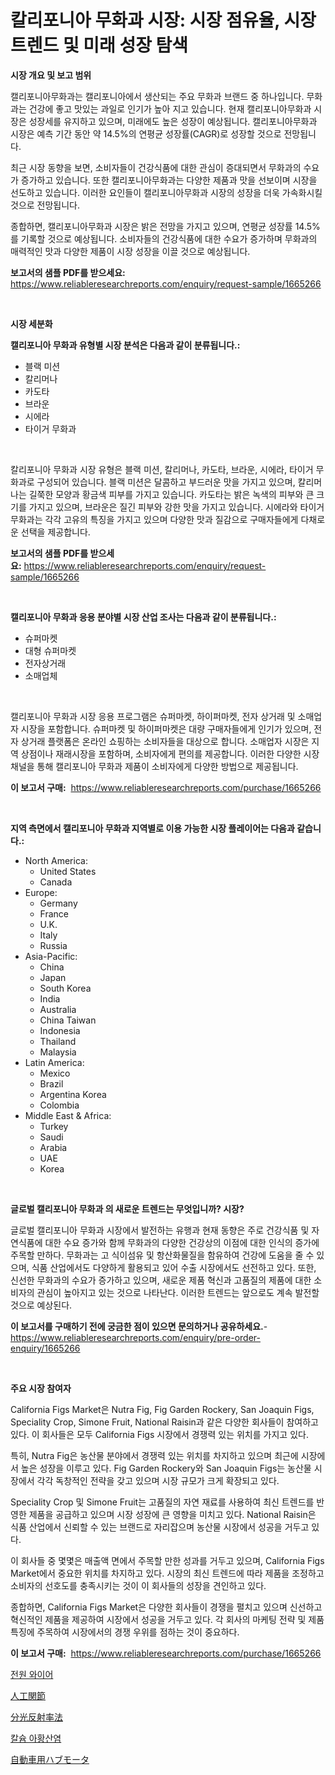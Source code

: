 <p><h1>칼리포니아 무화과 시장: 시장 점유율, 시장 트렌드 및 미래 성장 탐색</h1></p><p><strong>시장 개요 및 보고 범위</strong></p>
<p><p>캘리포니아무화과는 캘리포니아에서 생산되는 주요 무화과 브랜드 중 하나입니다. 무화과는 건강에 좋고 맛있는 과일로 인기가 높아 지고 있습니다. 현재 캘리포니아무화과 시장은 성장세를 유지하고 있으며, 미래에도 높은 성장이 예상됩니다. 캘리포니아무화과 시장은 예측 기간 동안 약 14.5%의 연평균 성장률(CAGR)로 성장할 것으로 전망됩니다.</p><p>최근 시장 동향을 보면, 소비자들이 건강식품에 대한 관심이 증대되면서 무화과의 수요가 증가하고 있습니다. 또한 캘리포니아무화과는 다양한 제품과 맛을 선보이며 시장을 선도하고 있습니다. 이러한 요인들이 캘리포니아무화과 시장의 성장을 더욱 가속화시킬 것으로 전망됩니다.</p><p>종합하면, 캘리포니아무화과 시장은 밝은 전망을 가지고 있으며, 연평균 성장률 14.5%를 기록할 것으로 예상됩니다. 소비자들의 건강식품에 대한 수요가 증가하며 무화과의 매력적인 맛과 다양한 제품이 시장 성장을 이끌 것으로 예상됩니다.</p></p>
<p><strong>보고서의 샘플 PDF를 받으세요:</strong> <a href="https://www.reliableresearchreports.com/enquiry/request-sample/1665266">https://www.reliableresearchreports.com/enquiry/request-sample/1665266</a></p>
<p>&nbsp;</p>
<p><strong>시장 세분화</strong></p>
<p><strong>캘리포니아 무화과 유형별 시장 분석은 다음과 같이 분류됩니다.:</strong></p>
<p><ul><li>블랙 미션</li><li>칼리머나</li><li>카도타</li><li>브라운</li><li>시에라</li><li>타이거 무화과</li></ul></p>
<p>&nbsp;</p>
<p><p>칼리포니아 무화과 시장 유형은 블랙 미션, 칼리머나, 카도타, 브라운, 시에라, 타이거 무화과로 구성되어 있습니다. 블랙 미션은 달콤하고 부드러운 맛을 가지고 있으며, 칼리머나는 길쭉한 모양과 황금색 피부를 가지고 있습니다. 카도타는 밝은 녹색의 피부와 큰 크기를 가지고 있으며, 브라운은 질긴 피부와 강한 맛을 가지고 있습니다. 시에라와 타이거 무화과는 각각 고유의 특징을 가지고 있으며 다양한 맛과 질감으로 구매자들에게 다채로운 선택을 제공합니다.</p></p>
<p><strong>보고서의 샘플 PDF를 받으세요:</strong>&nbsp;<a href="https://www.reliableresearchreports.com/enquiry/request-sample/1665266">https://www.reliableresearchreports.com/enquiry/request-sample/1665266</a></p>
<p>&nbsp;</p>
<p><strong> 캘리포니아 무화과 응용 분야별 시장 산업 조사는 다음과 같이 분류됩니다.:</strong></p>
<p><ul><li>슈퍼마켓</li><li>대형 슈퍼마켓</li><li>전자상거래</li><li>소매업체</li></ul></p>
<p>&nbsp;</p>
<p><p>캘리포니아 무화과 시장 응용 프로그램은 슈퍼마켓, 하이퍼마켓, 전자 상거래 및 소매업자 시장을 포함합니다. 슈퍼마켓 및 하이퍼마켓은 대량 구매자들에게 인기가 있으며, 전자 상거래 플랫폼은 온라인 쇼핑하는 소비자들을 대상으로 합니다. 소매업자 시장은 지역 상점이나 재래시장을 포함하며, 소비자에게 편의를 제공합니다. 이러한 다양한 시장 채널을 통해 캘리포니아 무화과 제품이 소비자에게 다양한 방법으로 제공됩니다.</p></p>
<p><strong>이 보고서 구매:</strong>&nbsp; <a href="https://www.reliableresearchreports.com/purchase/1665266">https://www.reliableresearchreports.com/purchase/1665266</a></p>
<p>&nbsp;</p>
<p><strong>지역 측면에서 캘리포니아 무화과 지역별로 이용 가능한 시장 플레이어는 다음과 같습니다.:</strong></p>
<p><ul>
    <li>
        North America:
        <ul>
            <li>United States</li>
            <li>Canada</li>
        </ul>
    </li>
    <li>
        Europe:
        <ul>
            <li>Germany</li>
            <li>France</li>
            <li>U.K.</li>
            <li>Italy</li>
            <li>Russia</li>
        </ul>
    </li>
    <li>
        Asia-Pacific:
        <ul>
            <li>China</li>
            <li>Japan</li>
            <li>South Korea</li>
            <li>India</li>
            <li>Australia</li>
            <li>China Taiwan</li>
            <li>Indonesia</li>
            <li>Thailand</li>
            <li>Malaysia</li>
        </ul>
    </li>
    <li>
        Latin America:
        <ul>
            <li>Mexico</li>
            <li>Brazil</li>
            <li>Argentina Korea</li>
            <li>Colombia</li>
        </ul>
    </li>
    <li>
        Middle East & Africa:
        <ul>
            <li>Turkey</li>
            <li>Saudi</li>
            <li>Arabia</li>
            <li>UAE</li>
            <li>Korea</li>
        </ul>
    </li>
    </ul></p>
<p>&nbsp;</p>
<p><strong>글로벌 캘리포니아 무화과 의 새로운 트렌드는 무엇입니까? 시장?</strong></p>
<p><p>글로벌 캘리포니아 무화과 시장에서 발전하는 유행과 현재 동향은 주로 건강식품 및 자연식품에 대한 수요 증가와 함께 무화과의 다양한 건강상의 이점에 대한 인식의 증가에 주목할 만하다. 무화과는 고 식이섬유 및 항산화물질을 함유하여 건강에 도움을 줄 수 있으며, 식품 산업에서도 다양하게 활용되고 있어 수출 시장에서도 선전하고 있다. 또한, 신선한 무화과의 수요가 증가하고 있으며, 새로운 제품 혁신과 고품질의 제품에 대한 소비자의 관심이 높아지고 있는 것으로 나타난다. 이러한 트렌드는 앞으로도 계속 발전할 것으로 예상된다.</p></p>
<p><strong>이 보고서를 구매하기 전에 궁금한 점이 있으면 문의하거나 공유하세요.</strong>- <a href="https://www.reliableresearchreports.com/enquiry/pre-order-enquiry/1665266">https://www.reliableresearchreports.com/enquiry/pre-order-enquiry/1665266</a></p>
<p>&nbsp;</p>
<p><strong>주요 시장 참여자</strong></p>
<p><p>California Figs Market은 Nutra Fig, Fig Garden Rockery, San Joaquin Figs, Speciality Crop, Simone Fruit, National Raisin과 같은 다양한 회사들이 참여하고 있다. 이 회사들은 모두 California Figs 시장에서 경쟁력 있는 위치를 가지고 있다.</p><p>특히, Nutra Fig은 농산물 분야에서 경쟁력 있는 위치를 차지하고 있으며 최근에 시장에서 높은 성장을 이루고 있다. Fig Garden Rockery와 San Joaquin Figs는 농산물 시장에서 각각 독창적인 전략을 갖고 있으며 시장 규모가 크게 확장되고 있다.</p><p>Speciality Crop 및 Simone Fruit는 고품질의 자연 재료를 사용하여 최신 트렌드를 반영한 제품을 공급하고 있으며 시장 성장에 큰 영향을 미치고 있다. National Raisin은 식품 산업에서 신뢰할 수 있는 브랜드로 자리잡으며 농산물 시장에서 성공을 거두고 있다.</p><p>이 회사들 중 몇몇은 매출액 면에서 주목할 만한 성과를 거두고 있으며, California Figs Market에서 중요한 위치를 차지하고 있다. 시장의 최신 트렌드에 따라 제품을 조정하고 소비자의 선호도를 충족시키는 것이 이 회사들의 성장을 견인하고 있다.</p><p>종합하면, California Figs Market은 다양한 회사들이 경쟁을 펼치고 있으며 신선하고 혁신적인 제품을 제공하여 시장에서 성공을 거두고 있다. 각 회사의 마케팅 전략 및 제품 특징에 주목하여 시장에서의 경쟁 우위를 점하는 것이 중요하다.</p></p>
<p><strong>이 보고서 구매:</strong>&nbsp;&nbsp;<a href="https://www.reliableresearchreports.com/purchase/1665266">https://www.reliableresearchreports.com/purchase/1665266</a></p>
<p><p><a href="https://medium.com/@bub56567/%ED%8C%8C%EC%9B%8C-%EC%99%80%EC%9D%B4%EC%96%B4-%EC%8B%9C%EC%9E%A5-%EC%A1%B0%EC%82%AC-%EB%B3%B4%EA%B3%A0%EC%84%9C-%EA%B7%B8-%EC%97%AD%EC%82%AC-%EB%B0%8F-2024%EB%85%84%EB%B6%80%ED%84%B0-2031%EB%85%84%EA%B9%8C%EC%A7%80%EC%9D%98-%EC%98%88%EC%B8%A1-8aa1b9c22ae2">전원 와이어</a></p><p><a href="https://github.com/bevdtkn4419963/Market-Research-Report-List-1/blob/main/921599515876.md">人工関節</a></p><p><a href="https://medium.com/@austinjames1907/%E5%88%86%E5%85%89%E5%8F%8D%E5%B0%84%E6%B8%AC%E5%AE%9A%E5%B8%82%E5%A0%B4%E3%81%AE%E5%B8%82%E5%A0%B4%E8%A6%8F%E6%A8%A1-cagr-%E3%83%88%E3%83%AC%E3%83%B3%E3%83%89-2024%E5%B9%B4-2030%E5%B9%B4-09567e2434b8">分光反射率法</a></p><p><a href="https://github.com/vsoq0zknh59/Market-Research-Report-List-1/blob/main/340698214606.md">칼슘 아황산염</a></p><p><a href="https://github.com/MosesSpinka1914/Market-Research-Report-List-1/blob/main/693120715877.md">自動車用ハブモータ</a></p></p>
